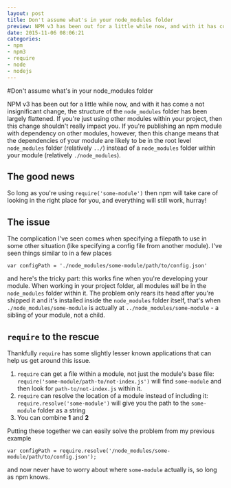 ```yaml
---
layout: post
title: Don't assume what's in your node_modules folder
preview: NPM v3 has been out for a little while now, and with it has come a not insignificant change, the structure of the node_modules folder has been largely flattened. If you're just using other modules within your project, then this change shouldn't really impact you. If you're publishing an npm module with dependency on other modules, however, then this change means that the dependencies of your module are likely to be in the root level.
date: 2015-11-06 08:06:21
categories:
- npm
- npm3
- require
- node
- nodejs
---
```


#Don't assume what's in your node_modules folder

NPM v3 has been out for a little while now, and with it has come a not insignificant change, the structure of the `node_modules` folder has been largely flattened. If you're just using other modules within your project, then this change shouldn't really impact you. If you're publishing an npm module with dependency on other modules, however, then this change means that the dependencies of your module are likely to be in the root level `node_modules` folder (relatively `../`) instead of a `node_modules` folder within your module (relatively `./node_modules`).

## The good news

So long as you're using `require('some-module')` then npm will take care of looking in the right place for you, and everything will still work, hurray!

## The issue

The complication I've seen comes when specifying a filepath to use in some other situation (like specifying a config file from another module). I've seen things similar to in a few places

```
var configPath = './node_modules/some-module/path/to/config.json'
```

and here's the tricky part: this works fine when you're developing your module. When working in your project folder, all modules *will* be in the `node_modules` folder within it. The problem only rears its head after you're shipped it and it's installed inside the `node_modules` folder itself, that's when `./node_modules/some-module` is actually at `../node_modules/some-module` - a sibling of your module, not a child.

## `require` to the rescue

Thankfully `require` has some slightly lesser known applications that can help us get around this issue.

1. `require` can get a file within a module, not just the module's base file: `require('some-module/path-to/not-index.js')` will find `some-module` and then look for `path-to/not-index.js` within it.
2. `require` can resolve the location of a module instead of including it: `require.resolve('some-module')` will give you the path to the `some-module` folder as a string
3. You can combine **1** and **2**

Putting these together we can easily solve the problem from my previous example

```
var configPath = require.resolve('/node_modules/some-module/path/to/config.json');
```

and now never have to worry about where `some-module` actually is, so long as npm knows.
